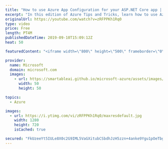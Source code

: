 ```yaml
---
title: "How to use Azure App Configuration for your ASP.NET Core app | Azure Tips and Tricks"
excerpt: "In this edition of Azure Tips and Tricks, learn how to use Azure App Configuration to manage and secure application settings and secrets in a central place. We will also explore how Azure App Configuration helps you to dynamically enable and disable features in your application using feature flags."
originalUrl: https://youtube.com/watch?v=zRFPPKh1Rq0
type: video
price: Free
length: PT4M
publishedDateTime: 2019-09-10T15:09:12Z
heat: 50

featuredContent: "<iframe width=\"800\" height=\"500\" frameborder=\"0\" src=\"https://www.youtube.com/embed/zRFPPKh1Rq0\" allow=\"accelerometer; autoplay; encrypted-media; gyroscope; picture-in-picture\" allowfullscreen></iframe>"

provider:
  name: Microsoft
  domain: microsoft.com
  images:
    - url: https://smartableai.github.io/microsoft-azure/assets/images/organizations/microsoft.com-50x50.jpg
      width: 50
      height: 50

topics:
  - Azure

images:
  - url: https://i.ytimg.com/vi/zRFPPKh1Rq0/maxresdefault.jpg
    width: 1280
    height: 720
    isCached: true

secured: "FkUzeeYt5IULe8X0c2G9IML5VaGXitubCSbdhJzH5zzn+4anke9Ygu1pOeTbg+wtNH27kvO+qSOpD8tDTpMIFlso9GdZ8N/hrRbdMH+DIw9Ws3HgtFMU+/t8SbkNc7gARSNWU6rZcXfcGgeCl8yiPsN1brGHrFZDjlBHByj8V0UB5Nl5PzoH+O8Qz8FyU8gxDZJMfxEr5CxpizQS7Zx3+UHznoOaf7CB7LsGfjTGhaqSRWeLjjCbcFo3jkTvTzoZ8/dC5t7f5Z3FrmlMEvi9/Cs5CXixYNTcu5So5CyWwkq+5ViFCYRbLw/9mBB716wzuUUKAB5RT6B8Fl8ICS4xTWGu1XIdrar0YU4MKZDbj75H3S4KCU3uBrg8IxantXzE4m5pqD7cdm/AzQBvAl3NsMMHwKdQuRBPmvgErZqkaGA=;z5IZYIhWN3DWT6OFcXOx8g=="
---
```


